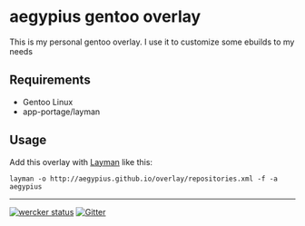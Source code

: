 aegypius gentoo overlay
=======================

This is my personal gentoo overlay. I use it to customize some ebuilds to my needs

Requirements
------------
- Gentoo Linux
- app-portage/layman

Usage
-----
Add this overlay with [Layman](http://layman.sourceforge.net/) like this:

    layman -o http://aegypius.github.io/overlay/repositories.xml -f -a aegypius

---
[![wercker status](https://app.wercker.com/status/bd52c911760a9b3b9d77f6cd7ad6995b/s/master "wercker status")](https://app.wercker.com/project/bykey/bd52c911760a9b3b9d77f6cd7ad6995b)
[![Gitter](https://badges.gitter.im/Join%20Chat.svg)](https://gitter.im/aegypius/overlay?utm_source=badge&utm_medium=badge&utm_campaign=pr-badge&utm_content=badge)
